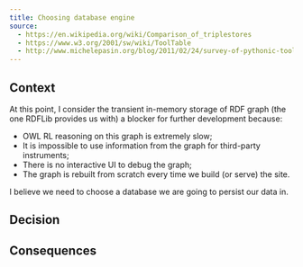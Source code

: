 ```yaml
---
title: Choosing database engine
source:
  - https://en.wikipedia.org/wiki/Comparison_of_triplestores
  - https://www.w3.org/2001/sw/wiki/ToolTable
  - http://www.michelepasin.org/blog/2011/02/24/survey-of-pythonic-tools-for-rdf-and-linked-data-programming/
---
```


## Context

At this point, I consider the transient in-memory storage of RDF graph (the one RDFLib provides us with) a blocker for further development because:

- OWL RL reasoning on this graph is extremely slow;
- It is impossible to use information from the graph for third-party instruments;
- There is no interactive UI to debug the graph;
- The graph is rebuilt from scratch every time we build (or serve) the site.

I believe we need to choose a database we are going to persist our data in.

## Decision



## Consequences
